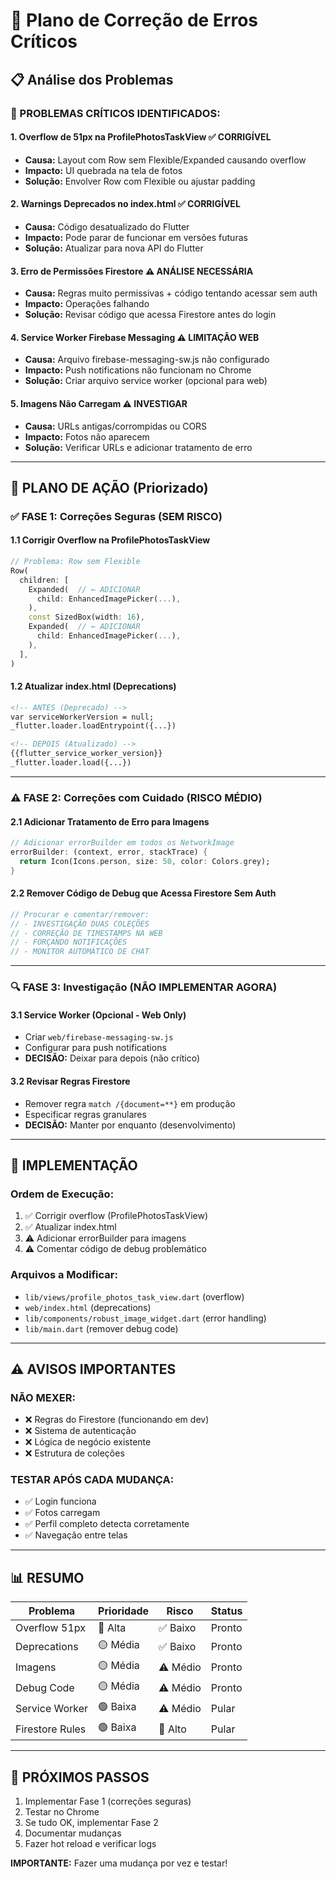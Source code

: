 # 🔧 Plano de Correção de Erros Críticos

## 📋 Análise dos Problemas

### 🔴 PROBLEMAS CRÍTICOS IDENTIFICADOS:

#### 1. **Overflow de 51px na ProfilePhotosTaskView** ✅ CORRIGÍVEL
- **Causa:** Layout com Row sem Flexible/Expanded causando overflow
- **Impacto:** UI quebrada na tela de fotos
- **Solução:** Envolver Row com Flexible ou ajustar padding

#### 2. **Warnings Deprecados no index.html** ✅ CORRIGÍVEL
- **Causa:** Código desatualizado do Flutter
- **Impacto:** Pode parar de funcionar em versões futuras
- **Solução:** Atualizar para nova API do Flutter

#### 3. **Erro de Permissões Firestore** ⚠️ ANÁLISE NECESSÁRIA
- **Causa:** Regras muito permissivas + código tentando acessar sem auth
- **Impacto:** Operações falhando
- **Solução:** Revisar código que acessa Firestore antes do login

#### 4. **Service Worker Firebase Messaging** ⚠️ LIMITAÇÃO WEB
- **Causa:** Arquivo firebase-messaging-sw.js não configurado
- **Impacto:** Push notifications não funcionam no Chrome
- **Solução:** Criar arquivo service worker (opcional para web)

#### 5. **Imagens Não Carregam** ⚠️ INVESTIGAR
- **Causa:** URLs antigas/corrompidas ou CORS
- **Impacto:** Fotos não aparecem
- **Solução:** Verificar URLs e adicionar tratamento de erro

---

## 🎯 PLANO DE AÇÃO (Priorizado)

### ✅ FASE 1: Correções Seguras (SEM RISCO)

#### 1.1 Corrigir Overflow na ProfilePhotosTaskView
```dart
// Problema: Row sem Flexible
Row(
  children: [
    Expanded(  // ← ADICIONAR
      child: EnhancedImagePicker(...),
    ),
    const SizedBox(width: 16),
    Expanded(  // ← ADICIONAR
      child: EnhancedImagePicker(...),
    ),
  ],
)
```

#### 1.2 Atualizar index.html (Deprecations)
```html
<!-- ANTES (Deprecado) -->
var serviceWorkerVersion = null;
_flutter.loader.loadEntrypoint({...})

<!-- DEPOIS (Atualizado) -->
{{flutter_service_worker_version}}
_flutter.loader.load({...})
```

---

### ⚠️ FASE 2: Correções com Cuidado (RISCO MÉDIO)

#### 2.1 Adicionar Tratamento de Erro para Imagens
```dart
// Adicionar errorBuilder em todos os NetworkImage
errorBuilder: (context, error, stackTrace) {
  return Icon(Icons.person, size: 50, color: Colors.grey);
}
```

#### 2.2 Remover Código de Debug que Acessa Firestore Sem Auth
```dart
// Procurar e comentar/remover:
// - INVESTIGAÇÃO DUAS COLEÇÕES
// - CORREÇÃO DE TIMESTAMPS NA WEB
// - FORÇANDO NOTIFICAÇÕES
// - MONITOR AUTOMÁTICO DE CHAT
```

---

### 🔍 FASE 3: Investigação (NÃO IMPLEMENTAR AGORA)

#### 3.1 Service Worker (Opcional - Web Only)
- Criar `web/firebase-messaging-sw.js`
- Configurar para push notifications
- **DECISÃO:** Deixar para depois (não crítico)

#### 3.2 Revisar Regras Firestore
- Remover regra `match /{document=**}` em produção
- Especificar regras granulares
- **DECISÃO:** Manter por enquanto (desenvolvimento)

---

## 📝 IMPLEMENTAÇÃO

### Ordem de Execução:
1. ✅ Corrigir overflow (ProfilePhotosTaskView)
2. ✅ Atualizar index.html
3. ⚠️ Adicionar errorBuilder para imagens
4. ⚠️ Comentar código de debug problemático

### Arquivos a Modificar:
- `lib/views/profile_photos_task_view.dart` (overflow)
- `web/index.html` (deprecations)
- `lib/components/robust_image_widget.dart` (error handling)
- `lib/main.dart` (remover debug code)

---

## ⚠️ AVISOS IMPORTANTES

### NÃO MEXER:
- ❌ Regras do Firestore (funcionando em dev)
- ❌ Sistema de autenticação
- ❌ Lógica de negócio existente
- ❌ Estrutura de coleções

### TESTAR APÓS CADA MUDANÇA:
- ✅ Login funciona
- ✅ Fotos carregam
- ✅ Perfil completo detecta corretamente
- ✅ Navegação entre telas

---

## 📊 RESUMO

| Problema | Prioridade | Risco | Status |
|----------|-----------|-------|--------|
| Overflow 51px | 🔴 Alta | ✅ Baixo | Pronto |
| Deprecations | 🟡 Média | ✅ Baixo | Pronto |
| Imagens | 🟡 Média | ⚠️ Médio | Pronto |
| Debug Code | 🟡 Média | ⚠️ Médio | Pronto |
| Service Worker | 🟢 Baixa | ⚠️ Médio | Pular |
| Firestore Rules | 🟢 Baixa | 🔴 Alto | Pular |

---

## 🚀 PRÓXIMOS PASSOS

1. Implementar Fase 1 (correções seguras)
2. Testar no Chrome
3. Se tudo OK, implementar Fase 2
4. Documentar mudanças
5. Fazer hot reload e verificar logs

**IMPORTANTE:** Fazer uma mudança por vez e testar!
